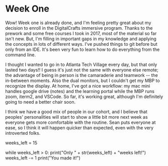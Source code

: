 # Week One

Wow! Week one is already done, and I'm feeling pretty great about my decision to enroll in the DigitalCrafts immersive program. Thanks to the prework and some free courses I took in 2017, most of the material so far isn't new. But, I'm filling in important gaps in my knowledge and applying the concepts in lots of different ways. I've pushed things to git before but only from an IDE. It's been very fun to learn how to do everything from the command line. 

I thought I wanted to go in to Atlanta Tech Village every day, but that only lasted two days!! I guess it's just not the same with everyone else remote; the advantage of being in person is the camaraderie and teamwork -- the in-between moments. Also the dual monitors, but I couldn't get my MBP to recognize the display. At home, I've got a nice workflow: my mac mini handles google drive (notes) and the learning portal while the MBP runs zoom, iterm2, and VSCode. So far, it's working great, although I'm definitely going to need a better chair soon. 

I think we have a good mix of people in our cohort, and I believe that peoples' personalities will start to show a little bit more next week as everyone gets more comfortable with the routine. Sean puts everyone at ease, so I think it will happen quicker than expected, even with the very introverted folks. 

weeks_left = 15

while weeks_left > 0:
    print("Only " + str(weeks_left) + "weeks left!")
    weeks_left -= 1
print("You made it!")
